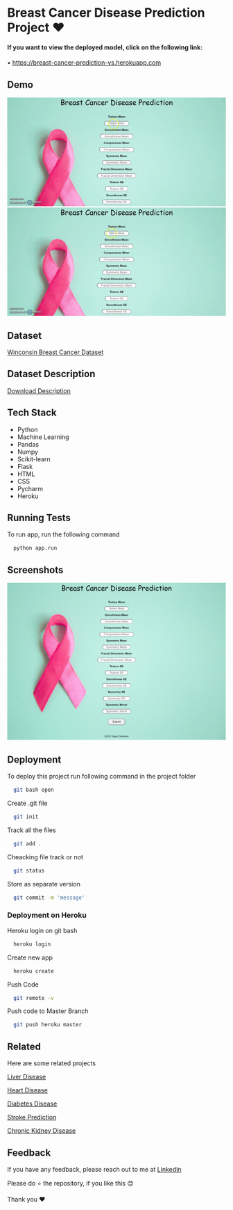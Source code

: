 # Breast Cancer Disease Prediction Project ❤

#### If you want to view the deployed model, click on the following link:

• https://breast-cancer-prediction-vs.herokuapp.com

## Demo

<img src="https://raw.githubusercontent.com/SagarDhandare/Breast-Cancer-Disease-Prediction-Project/main/Images/gif.gif">
<img src="https://raw.githubusercontent.com/SagarDhandare/Breast-Cancer-Disease-Prediction-Project/main/Images/gif1.gif">

## Dataset

[Winconsin Breast Cancer Dataset](https://archive.ics.uci.edu/ml/datasets/Breast+Cancer+Wisconsin+%28Diagnostic%29)

## Dataset Description

[Download Description](https://archive.ics.uci.edu/ml/machine-learning-databases/breast-cancer-wisconsin/wdbc.names)


## Tech Stack

- Python
- Machine Learning
- Pandas
- Numpy
- Scikit-learn
- Flask
- HTML
- CSS
- Pycharm
- Heroku

  
## Running Tests

To run app, run the following command

```bash
  python app.run
```

  
## Screenshots

![App Screenshot](https://raw.githubusercontent.com/SagarDhandare/Breast-Cancer-Disease-Prediction-Project/main/Images/screenshot.png)

  
## Deployment

To deploy this project run following command in the project folder

```bash
  git bash open
```

Create .git file
```bash
  git init
```
Track all the files
```bash
  git add .
```
Cheacking file track or not
```bash
  git status
```
Store as separate version
```bash
  git commit -m 'message'
```
### Deployment on Heroku

Heroku login on git bash

```bash
  heroku login
```
Create new app

```bash
  heroku create
```
Push Code
```bash
  git remote -v
```
Push code to Master Branch
```bash
  git push heroku master
```

  
## Related

Here are some related projects


[Liver Disease](https://github.com/SagarDhandare/Liver-Disease-Prediction-Project)

[Heart Disease](https://github.com/SagarDhandare/Heart-Disease-Project)

[Diabetes Disease](https://github.com/SagarDhandare/Diabetes-Disease-Project)

[Stroke Prediction](https://github.com/SagarDhandare/Stroke-Prediction-Project)

[Chronic Kidney Disease](https://github.com/SagarDhandare/Chronic-Kidney-Disease-Prediction-Project)

  
## Feedback

If you have any feedback, please reach out to me at [LinkedIn](linkedin.com/in/vaibhav-shah-704104212)

Please do ⭐ the repository, if you like this 😊

Thank you ❤
